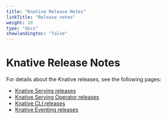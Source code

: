 ```yaml
---
title: "Knative Release Notes"
linkTitle: "Release notes"
weight: 10
type: "docs"
showlandingtoc: "false"
---
```


# Knative Release Notes

For details about the Knative releases, see the following pages:

- [Knative Serving releases](https://github.com/knative/serving/releases)
- [Knative Serving Operator releases](https://github.com/knative/serving-operator/releases)
- [Knative CLI releases](https://github.com/knative/client/releases)
- [Knative Eventing releases](https://github.com/knative/eventing/releases)
